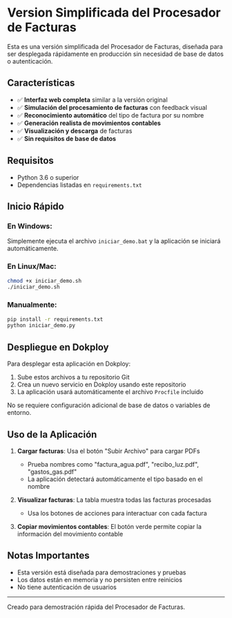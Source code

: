 # Version Simplificada del Procesador de Facturas

Esta es una versión simplificada del Procesador de Facturas, diseñada para ser desplegada rápidamente en producción sin necesidad de base de datos o autenticación.

## Características

- ✅ **Interfaz web completa** similar a la versión original
- ✅ **Simulación del procesamiento de facturas** con feedback visual
- ✅ **Reconocimiento automático** del tipo de factura por su nombre
- ✅ **Generación realista de movimientos contables**
- ✅ **Visualización y descarga** de facturas
- ✅ **Sin requisitos de base de datos**

## Requisitos

- Python 3.6 o superior
- Dependencias listadas en `requirements.txt`

## Inicio Rápido

### En Windows:
Simplemente ejecuta el archivo `iniciar_demo.bat` y la aplicación se iniciará automáticamente.

### En Linux/Mac:
```bash
chmod +x iniciar_demo.sh
./iniciar_demo.sh
```

### Manualmente:
```bash
pip install -r requirements.txt
python iniciar_demo.py
```

## Despliegue en Dokploy

Para desplegar esta aplicación en Dokploy:

1. Sube estos archivos a tu repositorio Git
2. Crea un nuevo servicio en Dokploy usando este repositorio
3. La aplicación usará automáticamente el archivo `Procfile` incluido

No se requiere configuración adicional de base de datos o variables de entorno.

## Uso de la Aplicación

1. **Cargar facturas**: Usa el botón "Subir Archivo" para cargar PDFs
   - Prueba nombres como "factura_agua.pdf", "recibo_luz.pdf", "gastos_gas.pdf"
   - La aplicación detectará automáticamente el tipo basado en el nombre

2. **Visualizar facturas**: La tabla muestra todas las facturas procesadas
   - Usa los botones de acciones para interactuar con cada factura

3. **Copiar movimientos contables**: El botón verde permite copiar la información del movimiento contable

## Notas Importantes

- Esta versión está diseñada para demostraciones y pruebas
- Los datos están en memoria y no persisten entre reinicios
- No tiene autenticación de usuarios

---

Creado para demostración rápida del Procesador de Facturas.
